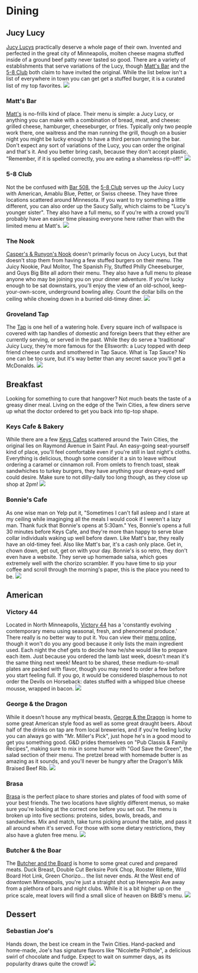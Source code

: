 # Dining

## Jucy Lucy

[Jucy Lucys](http://en.wikipedia.org/wiki/Jucy_Lucy) practically deserve a whole page of their own.  Invented and perfected in the great city of Minneapolis, molten cheese magma stuffed inside of a ground beef patty never tasted so good.  There are a variety of establishments that serve variations of the Lucy, though [Matt's Bar](http://mattsbar.com/) and the [5-8 Club](http://www.5-8club.com/) both claim to have invited the original.  While the list below isn't a list of everywhere in town you can get get a stuffed burger, it is a curated list of my top favorites.
![](img/jucylucy.jpg)

### Matt's Bar

[Matt's](http://mattsbar.com/) is no-frills kind of place.  Their menu is simple: a Jucy Lucy, or anything you can make with a combination of bread, meat, and cheese: grilled cheese, hamburger, cheeseburger, or fries.  Typically only two people work there, one waitress and the man running the grill, though on a busier night you might be lucky enough to have a third person running the bar.  Don't expect any sort of variations of the Lucy, you can order the original and that's it.  And you better bring cash, because they don't accept plastic.  "Remember, if it is spelled correctly, you are eating a shameless rip-off!"
![](img/matts_bar.jpg)

### 5-8 Club

Not the be confused with [Bar 508](http://www.bar508.com/), the [5-8 Club](http://www.5-8club.com/) serves up the Juicy Lucy with American, Amablu Blue, Petter, or Swiss cheese.  They have three locations scattered around Minnesota.  If you want to try something a little different, you can also order up the Saucy Sally, which claims to be "Lucy's younger sister".  They also have a full menu, so if you're with a crowd you'll probably have an easier time pleasing everyone here rather than with the limited menu at Matt's.
![](img/5-8.png)

### The Nook

[Casper's & Runyon's Nook](http://www.crnook.com/) doesn't primarily focus on Jucy Lucys, but that doesn't stop them from having a few stuffed burgers on their menu.  The Juicy Nookie, Paul Molitor, The Spanish Fly, Stuffed Philly Cheeseburger, and Guys Big Bite all adorn their menu.  They also have a full menu to please anyone who may be joining you on your dinner adventure.  If you're lucky enough to be sat downstairs, you'll enjoy the view of an old-school, keep-your-own-score, underground bowling alley.  Count the dollar bills on the ceiling while chowing down in a burried old-timey diner.
![](img/nook.png)

### Groveland Tap

The [Tap](http://www.grovelandtap.com/) is one hell of a watering hole.  Every square inch of wallspace is covered with tap handles of domestic and foreign beers that they either are currently serving, or served in the past.  While they do serve a 'traditional' Juicy Lucy, they're more famous for the Ellsworth: a Lucy topped with deep friend cheese curds and smothered in Tap Sauce.  What is Tap Sauce?  No one can be too sure, but it's way better than any secret sauce you'll get a McDonalds.
![](img/tap.png)

## Breakfast

Looking for something to cure that hangover?  Not much beats the taste of a greasy diner meal.  Living on the edge of the Twin Cities, a few diners serve up what the doctor ordered to get you back into tip-top shape.

### Keys Cafe & Bakery

While there are a few [Keys Cafes](http://www.keyscafe.com/) scattered around the Twin Cities, the original lies on Raymond Avenue in Saint Paul.  An easy-going seat-yourself kind of place, you'll feel comfortable even if you're still in last night's cloths.  Everything is delicious, though some consider it a sin to leave without ordering a caramel or cinnamon roll.  From omlets to french toast, steak sandwhiches to turkey burgers, they have anything your dreary-eyed self could desire.  Make sure to not dilly-dally too long though, as they close up shop at 2pm!
![](img/keys.png)

### Bonnie's Cafe

As one wise man on Yelp put it, "Sometimes I can't fall asleep and I stare at my ceiling while imaginging all the meals I would cook if I weren't a lazy man. Thank fuck that Bonnie's opens at 5:30am."  Yes, Bonnie's opens a full 30 minutes before Keys Cafe, and they're more than happy to serve blue collar individuals waking up well before dawn.  Like Matt's bar, they really have an old-timey feel.  Also like Matt's bar, it's a cash only place.  Get in, chown down, get out, get on with your day.  Bonnie's is so retro, they don't even have a website.  They serve up homemade salsa, which goes extremely well with the chorizo scrambler.  If you have time to sip your coffee and scroll through the morning's paper, this is the place you need to be.
![](img/bonnies.jpg)

## American

### Victory 44

Located in North Minneapolis, [Victory 44](http://www.victory-44.com/#!home/mainPage) has a 'constantly evolving contemporary menu using seasonal, fresh, and phenomenal produce.'  There really is no better way to put it.  You can view their [menu online](http://www.victory-44.com/#!menu/cfpj), though it won't do you any good because it only lists the main ingredient used.  Each night the chef gets to decide how he/she would like to prepare each item.  Just because you ordered the lamb last week, doesn't mean it's the same thing next week!  Meant to be shared, these medium-to-small plates are packed with flavor, though you may need to order a few before you start feeling full.  If you go, it would be considered blasphemous to not order the Devils on Horseback: dates stuffed with a whipped blue cheese mousse, wrapped in bacon.
![](img/victory44.jpg)

### George & the Dragon

While it doesn't house any mythical beasts, [George & the Dragon](http://www.ganddpub.com/) is home to some great American style food as well as some great draught beers.  About half of the drinks on tap are from local breweries, and if you're feeling lucky you can always go with "Mr. Miller's Pick", just hope he's in a good mood to get you something good.  G&D prides themselves on "Pub Classis & Family Recipes", making sure to mix in some humor with "God Save the Green", the salad section of their menu.  The pretzel bread with homemade butter is as amazing as it sounds, and you'll never be hungry after the Dragon's Milk Braised Beef Rib.
![](img/gandd2.png)

### Brasa

[Brasa](http://www.brasa.us/) is the perfect place to share stories and plates of food with some of your best friends.  The two locations have slightly different menus, so make sure you're looking at the correct one before you set out.  The menu is broken up into five sections: proteins, sides, bowls, breads, and sandwiches.  Mix and match, take turns picking around the table, and pass it all around when it's served.  For those with some dietary restrictions, they also have a gluten free menu.
![](img/brasa.png)

### Butcher & the Boar

The [Butcher and the Board](http://butcherandtheboar.com/) is home to some great cured and prepared meats.  Duck Breast, Double Cut Berksire Pork Chop, Rooster Rillette, Wild Board Hot Link, Green Chorizo... the list never ends.  At the West end of downtown Minneapolis, you're just a straight shot up Hennepin Ave away from a plethora of bars and night clubs.  While it is a bit higher up on the price scale, meat lovers will find a small slice of heaven on B&tB's menu.
![](img/bandtb.png)

## Dessert

### Sebastian Joe's

Hands down, the best ice cream in the Twin Cities.  Hand-packed and home-made, Joe's has signature flavors like "Nicolette Pothole", a delicious swirl of chocolate and fudge.  Expect to wait on summer days, as its popularity draws quite the crowd!
![](img/sebastianjoes.jpg)
